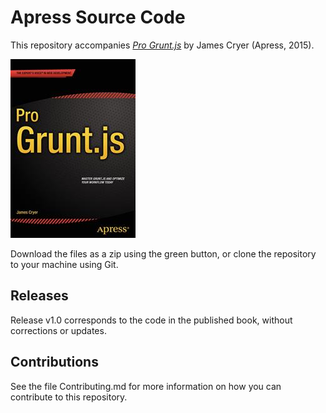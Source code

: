 # Apress Source Code

This repository accompanies [*Pro Grunt.js*](http://www.apress.com/9781484200148) by James Cryer (Apress, 2015).

![Cover image](9781484200148.jpg)

Download the files as a zip using the green button, or clone the repository to your machine using Git.

## Releases

Release v1.0 corresponds to the code in the published book, without corrections or updates.

## Contributions

See the file Contributing.md for more information on how you can contribute to this repository.

